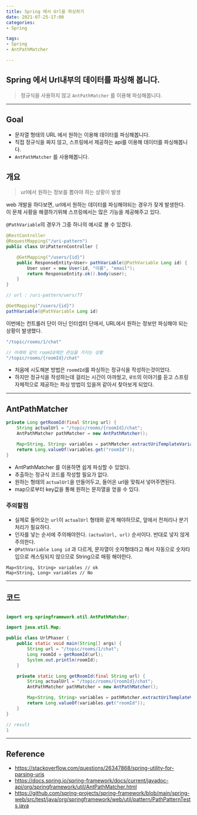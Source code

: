 ```yaml
---
title: Spring 에서 Url을 파싱하기
date: 2021-07-25-17:00
categories:
- Spring

tags:
- Spring
- AntPathMatcher

---
```


## Spring 에서 Url내부의 데이터를 파싱해 봅니다.
> 정규식을 사용하지 않고 `AntPathMatcher` 를 이용해 파싱해봅니다.

---

## Goal
- 문자열 형태의 URL 에서 원하는 이용해 데이터를 파싱해봅니다.
- 직접 정규식을 짜지 않고, 스프링에서 제공하는 api를 이용해 데이터를 파싱해봅니다.
- `AntPathMatcher` 를 사용해봅니다.

## 개요
> url에서 원하는 정보를 뽑아야 하는 상황이 발생

web 개발을 하다보면, url에서 원하는 데이터를 파싱해야되는 경우가 잦게 발생한다.  
이 문제 사황을 해결하기위해 스프링에서는 많은 기능을 제공해주고 있다.  

`@PathVariable`의 경우가 그중 하나의 예시로 볼 수 있겠다.  

```java
@RestController
@RequestMapping("/uri-pattern")
public class UriPatternController {

    @GetMapping("/users/{id}")
    public ResponseEntity<User> pathVariable(@PathVariable Long id) {
        User user = new User(id, "이름", "email");
        return ResponseEntity.ok().body(user);
    }
}
```

```java
// url : /uri-pattern/uers/77

@GetMapping("/users/{id}")
pathVariable(@PathVariable Long id)
```

이번에는 컨트롤러 단이 아닌 인터셉터 단에서, URL에서 원하는 정보만 파싱해야 되는 상황이 발생했다.  

```java
"/topic/rooms/1/chat"

// 아래와 같이 roomId에만 관심을 가지는 상황
"/topic/rooms/{roomId}/chat" 
```

- 처음에 시도해본 방법은 `roomdId`를 파싱하는 정규식을 작성하는것이었다.
- 하지만 정규식을 작성하는데 걸리는 시간이 아까웠고, `루트`의 이야기를 듣고 스프링 자체적으로 제공하는 파싱 방법이 있을꺼 같아서 찾아보게 되었다.

---

## AntPathMatcher

```java
private Long getRoomId(final String url) {
    String actualUrl = "/topic/rooms/{roomId}/chat";
    AntPathMatcher pathMatcher = new AntPathMatcher();

    Map<String, String> variables = pathMatcher.extractUriTemplateVariables(actualUrl, url);
    return Long.valueOf(variables.get("roomId"));
}
```

- AntPathMatcher 를 이용하면 쉽게 파싱할 수 있었다.
- 추출하는 정규식 코드를 작성할 필요가 없다.
- 원하는 형태의 `actualUrl`을 만들어두고, 들어온 url을 맞춰서 넣어주면된다.
- map으로부터 key값을 통해 원하는 문자열을 얻을 수 있다.

### 주의할점
- 실제로 들어오는 `url`이 `actualUrl` 형태와 같게 해야하므로, 앞에서 전처리나 분기처리가 필요하다.
- 인자를 넣는 순서에 주의해야한다. `(actualUrl, url)` 순서이다. 반대로 넣지 않게 주의한다.
- `@PathVariable Long id` 과 다르게, 문자열이 숫자형태라고 해서 자동으로 숫자타입으로 캐스팅되지 않으므로 String으로 매핑 해야한다.

```
Map<String, String> variables // ok
Map<String, Long> variables // No
```

---

## 코드

```java

import org.springframework.util.AntPathMatcher;

import java.util.Map;

public class UrlPhaser {
    public static void main(String[] args) {
        String url = "/topic/rooms/1/chat";
        Long roomId = getRoomId(url);
        System.out.println(roomId);
    }

    private static Long getRoomId(final String url) {
        String actualUrl = "/topic/rooms/{roomId}/chat";
        AntPathMatcher pathMatcher = new AntPathMatcher();

        Map<String, String> variables = pathMatcher.extractUriTemplateVariables(actualUrl, url);
        return Long.valueOf(variables.get("roomId"));
    }
}
```

```java
// result
1
```

---

## Reference
- https://stackoverflow.com/questions/26347868/spring-utility-for-parsing-uris
- https://docs.spring.io/spring-framework/docs/current/javadoc-api/org/springframework/util/AntPathMatcher.html
- https://github.com/spring-projects/spring-framework/blob/main/spring-web/src/test/java/org/springframework/web/util/pattern/PathPatternTests.java